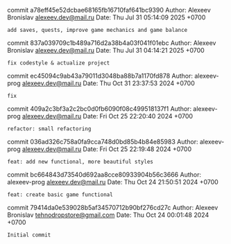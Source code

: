 commit a78eff45e52dcbae68165fb16710faf641bc9390
Author: Alexeev Bronislav <alexeev.dev@mail.ru>
Date:   Thu Jul 31 05:14:09 2025 +0700

    add saves, quests, improve game mechanics and game balance

commit 837a039709c1b489a716d2a38b4a03f041f01ebc
Author: Alexeev Bronislav <alexeev.dev@mail.ru>
Date:   Thu Jul 31 04:14:21 2025 +0700

    fix codestyle & actualize project

commit ec45094c9ab43a79011d3048ba88b7a1170fd878
Author: alexeev-prog <alexeev.dev@mail.ru>
Date:   Thu Oct 31 23:37:53 2024 +0700

    fix

commit 409a2c3bf3a2c2bc0d0fb6090f08c499518137f1
Author: alexeev-prog <alexeev.dev@mail.ru>
Date:   Fri Oct 25 22:20:40 2024 +0700

    refactor: small refactoring

commit 036ad326c758a0fa9cca748d0bd85b4b84e85983
Author: alexeev-prog <alexeev.dev@mail.ru>
Date:   Fri Oct 25 22:19:48 2024 +0700

    feat: add new functional, more beautiful styles

commit bc664843d73540d692aa8cce80933904b56c3666
Author: alexeev-prog <alexeev.dev@mail.ru>
Date:   Thu Oct 24 21:50:51 2024 +0700

    feat: create basic game functional

commit 79414da0e539028b5af34570712b90bf276cd27c
Author: Alexeev Bronislav <tehnodropstore@gmail.com>
Date:   Thu Oct 24 00:01:48 2024 +0700

    Initial commit
